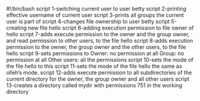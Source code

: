 #!/bin/bash
script 1-switching current user to user betty
script 2-printing effective username of current user
script 3-prints all groups the current user is part of
script 4-changes file ownership to user betty
script 5-creating new file hello
script 6-adding execution permission to file owner of hello
script 7-adds execute permission to the owner and the group owner, and read permission to other users, to the file hello
script 8-adds execution permission to the owner, the group owner and the other users, to the file hello
script 9-sets permissions to Owner: no permission at all Group: no permission at all Other users: all the permissions
script 10-sets the mode of the file hello to this
script 11-sets the mode of the file hello the same as olleh’s mode.
script 12-adds execute permission to all subdirectories of the current directory for the owner, the group owner and all other users
script 13-creates a directory called mydir with permissions 751 in the working directory

